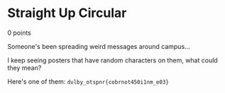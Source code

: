 # Straight Up Circular
0 points

Someone's been spreading weird messages around campus...

I keep seeing posters that have random characters on them, what could they mean?

Here's one of them: `dvlby_otspnr{cobrnot450i1nm_e03}`
